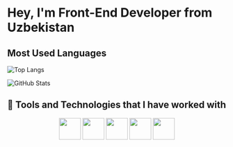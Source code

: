 # Hey, I'm Front-End Developer from Uzbekistan

## Most Used Languages

![Top Langs](https://github-readme-stats.vercel.app/api/top-langs/?username=YourGitHubUsername&layout=compact&theme=dark)


![GitHub Stats](https://github-readme-stats.vercel.app/api?username=YourGitHubUsername&show_icons=true&theme=dark)

## 🚀 Tools and Technologies that I have worked with

 <p align="center">
  <img src="https://media.giphy.com/media/fsEaZldNC8A1PJ3mwp/giphy.gif" width="50" height="50"/>
  <img src="https://media.giphy.com/media/SS8CV2rQdlYNLtBCiF/giphy.gif" width="50" height="50"/>
  <img src="https://media.giphy.com/media/ln7z2eWriiQAllfVcn/giphy.gif" width="50" height="50"/>
  <img src="https://media.giphy.com/media/VgGthkhUvGgOit7Y9i/giphy.gif" width="50" height="50"/>
  <img src="https://media.giphy.com/media/XAxylRMCdpbEWUAvr8/giphy.gif" width="50" height="50"/>
</p>
